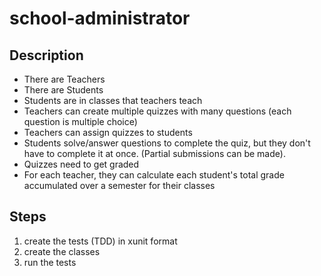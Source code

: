 # school-administrator

## Description
- There are Teachers
- There are Students
- Students are in classes that teachers teach
- Teachers can create multiple quizzes with many questions (each question is multiple choice)
- Teachers can assign quizzes to students
- Students solve/answer questions to complete the quiz, but they don't have to complete it at
once. (Partial submissions can be made).
- Quizzes need to get graded
- For each teacher, they can calculate each student's total grade accumulated over a semester
for their classes

## Steps
1. create the tests (TDD) in xunit format
1. create the classes
1. run the tests
